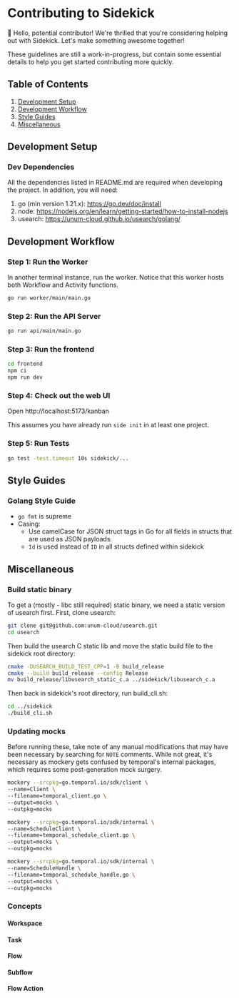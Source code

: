 # Contributing to Sidekick

👋 Hello, potential contributor! We're thrilled that you're considering helping
out with Sidekick. Let's make something awesome together!

These guidelines are still a work-in-progress, but contain some essential
details to help you get started contributing more quickly.

## Table of Contents

<!-- TODO /gen/req fill these out
0. [Concepts](#concepts)
0. [Finding An Issue](#submitting-changes)
0. [Submitting Changes](#submitting-changes)
0. [Reporting Bugs](#reporting-bugs)
0. [Requesting Features](#requesting-features)
-->

1. [Development Setup](#development-setup)
2. [Development Workflow](#development-workflow)
3. [Style Guides](#style-guides)
4. [Miscellaneous](#miscellaneous)

## Development Setup

### Dev Dependencies

All the dependencies listed in README.md are required when developing the project. In addition, you will need:

1. go (min version 1.21.x): https://go.dev/doc/install
2. node: https://nodejs.org/en/learn/getting-started/how-to-install-nodejs
3. usearch: https://unum-cloud.github.io/usearch/golang/

## Development Workflow

### Step 1: Run the Worker

In another terminal instance, run the worker. Notice that this worker hosts both Workflow and Activity functions.

```sh
go run worker/main/main.go
```

### Step 2: Run the API Server

```sh
go run api/main/main.go
```

### Step 3: Run the frontend

```sh
cd frontend
npm ci
npm run dev
```

### Step 4: Check out the web UI

Open http://localhost:5173/kanban

This assumes you have already run `side init` in at least one project.

### Step 5: Run Tests

```sh
go test -test.timeout 10s sidekick/... 
```

## Style Guides

### Golang Style Guide

- `go fmt` is supreme
- Casing:
  - Use camelCase for JSON struct tags in Go for all fields in structs that are
    used as JSON payloads.
  - `Id` is used instead of `ID` in all structs defined within sidekick

## Miscellaneous

### Build static binary

To get a (mostly - libc still required) static binary, we need a static version
of usearch first. First, clone usearch: 

```sh
git clone git@github.com:unum-cloud/usearch.git
cd usearch
```

Then build the usearch C static lib and move the static build file to the
sidekick root directory:

```sh
cmake -DUSEARCH_BUILD_TEST_CPP=1 -B build_release
cmake --build build_release --config Release
mv build_release/libusearch_static_c.a ../sidekick/libusearch_c.a 
```

Then back in sidekick's root directory, run build_cli.sh:

```sh
cd ../sidekick
./build_cli.sh
```

### Updating mocks

Before running these, take note of any manual modifications that may have been
necessary by searching for `NOTE` comments. While not great, it's necessary as
mockery gets confused by temporal's internal packages, which requires some
post-generation mock surgery.

```sh
mockery --srcpkg=go.temporal.io/sdk/client \
--name=Client \
--filename=temporal_client.go \
--output=mocks \
--outpkg=mocks

mockery --srcpkg=go.temporal.io/sdk/internal \
--name=ScheduleClient \
--filename=temporal_schedule_client.go \
--output=mocks \
--outpkg=mocks

mockery --srcpkg=go.temporal.io/sdk/internal \
--name=ScheduleHandle \
--filename=temporal_schedule_handle.go \
--output=mocks \
--outpkg=mocks
```

### Concepts

<!-- TODO /gen document the main concepts below -->

#### Workspace

#### Task

#### Flow

#### Subflow

#### Flow Action
